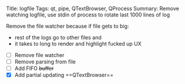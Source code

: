 Title: logfile
Tags: qt, pipe, QTextBrowser, QProcess
Summary: Remove watching logfile, use stdin of process to rotate last 1000 lines of log

Remove the file watcher because if file gets to big:
* rest of the logs go to other files and
* it takes to long to render and highlight fucked up UX

* [ ] Remove file watcher
* [ ] Remove parsing from file
* [ ] Add FIFO ~~buffer~~
* [x] Add partial updating ==QTextBrowser==
